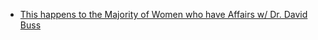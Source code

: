 - [This happens to the Majority of Women who have Affairs w/ Dr. David Buss](https://youtu.be/iJhuwZixD6o)

